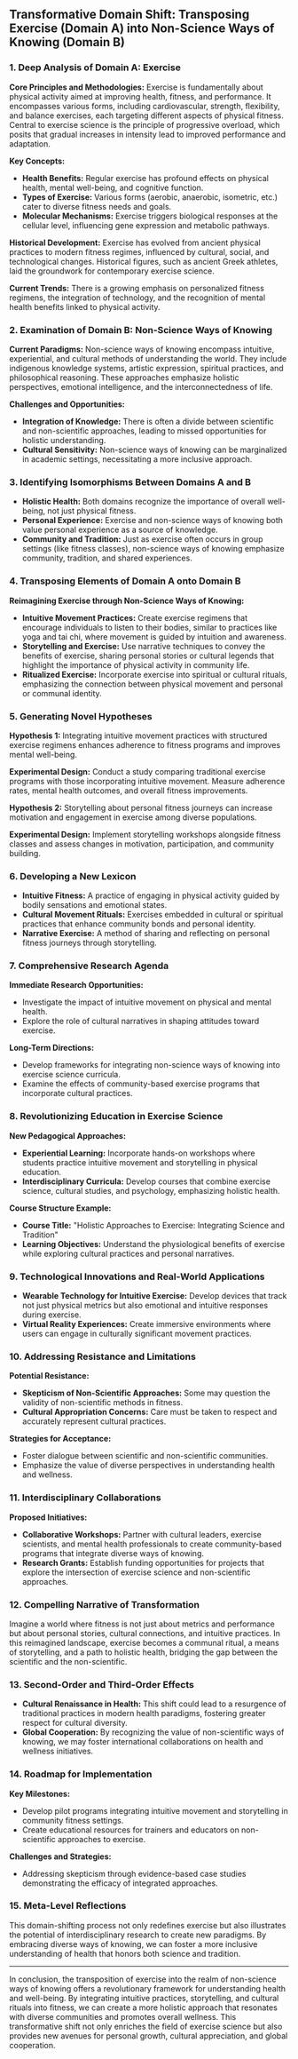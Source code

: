 ## Transformative Domain Shift: Transposing Exercise (Domain A) into Non-Science Ways of Knowing (Domain B)

### 1. Deep Analysis of Domain A: Exercise

**Core Principles and Methodologies:**
Exercise is fundamentally about physical activity aimed at improving health, fitness, and performance. It encompasses various forms, including cardiovascular, strength, flexibility, and balance exercises, each targeting different aspects of physical fitness. Central to exercise science is the principle of progressive overload, which posits that gradual increases in intensity lead to improved performance and adaptation. 

**Key Concepts:**
- **Health Benefits:** Regular exercise has profound effects on physical health, mental well-being, and cognitive function.
- **Types of Exercise:** Various forms (aerobic, anaerobic, isometric, etc.) cater to diverse fitness needs and goals.
- **Molecular Mechanisms:** Exercise triggers biological responses at the cellular level, influencing gene expression and metabolic pathways.

**Historical Development:** 
Exercise has evolved from ancient physical practices to modern fitness regimes, influenced by cultural, social, and technological changes. Historical figures, such as ancient Greek athletes, laid the groundwork for contemporary exercise science.

**Current Trends:** 
There is a growing emphasis on personalized fitness regimens, the integration of technology, and the recognition of mental health benefits linked to physical activity.

### 2. Examination of Domain B: Non-Science Ways of Knowing

**Current Paradigms:**
Non-science ways of knowing encompass intuitive, experiential, and cultural methods of understanding the world. They include indigenous knowledge systems, artistic expression, spiritual practices, and philosophical reasoning. These approaches emphasize holistic perspectives, emotional intelligence, and the interconnectedness of life.

**Challenges and Opportunities:**
- **Integration of Knowledge:** There is often a divide between scientific and non-scientific approaches, leading to missed opportunities for holistic understanding.
- **Cultural Sensitivity:** Non-science ways of knowing can be marginalized in academic settings, necessitating a more inclusive approach.

### 3. Identifying Isomorphisms Between Domains A and B

- **Holistic Health:** Both domains recognize the importance of overall well-being, not just physical fitness.
- **Personal Experience:** Exercise and non-science ways of knowing both value personal experience as a source of knowledge.
- **Community and Tradition:** Just as exercise often occurs in group settings (like fitness classes), non-science ways of knowing emphasize community, tradition, and shared experiences.

### 4. Transposing Elements of Domain A onto Domain B

**Reimagining Exercise through Non-Science Ways of Knowing:**
- **Intuitive Movement Practices:** Create exercise regimens that encourage individuals to listen to their bodies, similar to practices like yoga and tai chi, where movement is guided by intuition and awareness.
- **Storytelling and Exercise:** Use narrative techniques to convey the benefits of exercise, sharing personal stories or cultural legends that highlight the importance of physical activity in community life.
- **Ritualized Exercise:** Incorporate exercise into spiritual or cultural rituals, emphasizing the connection between physical movement and personal or communal identity.

### 5. Generating Novel Hypotheses

**Hypothesis 1:** Integrating intuitive movement practices with structured exercise regimens enhances adherence to fitness programs and improves mental well-being.

**Experimental Design:** Conduct a study comparing traditional exercise programs with those incorporating intuitive movement. Measure adherence rates, mental health outcomes, and overall fitness improvements.

**Hypothesis 2:** Storytelling about personal fitness journeys can increase motivation and engagement in exercise among diverse populations.

**Experimental Design:** Implement storytelling workshops alongside fitness classes and assess changes in motivation, participation, and community building.

### 6. Developing a New Lexicon

- **Intuitive Fitness:** A practice of engaging in physical activity guided by bodily sensations and emotional states.
- **Cultural Movement Rituals:** Exercises embedded in cultural or spiritual practices that enhance community bonds and personal identity.
- **Narrative Exercise:** A method of sharing and reflecting on personal fitness journeys through storytelling.

### 7. Comprehensive Research Agenda

**Immediate Research Opportunities:**
- Investigate the impact of intuitive movement on physical and mental health.
- Explore the role of cultural narratives in shaping attitudes toward exercise.

**Long-Term Directions:**
- Develop frameworks for integrating non-science ways of knowing into exercise science curricula.
- Examine the effects of community-based exercise programs that incorporate cultural practices.

### 8. Revolutionizing Education in Exercise Science

**New Pedagogical Approaches:**
- **Experiential Learning:** Incorporate hands-on workshops where students practice intuitive movement and storytelling in physical education.
- **Interdisciplinary Curricula:** Develop courses that combine exercise science, cultural studies, and psychology, emphasizing holistic health.

**Course Structure Example:**
- **Course Title:** "Holistic Approaches to Exercise: Integrating Science and Tradition"
- **Learning Objectives:** Understand the physiological benefits of exercise while exploring cultural practices and personal narratives.

### 9. Technological Innovations and Real-World Applications

- **Wearable Technology for Intuitive Exercise:** Develop devices that track not just physical metrics but also emotional and intuitive responses during exercise.
- **Virtual Reality Experiences:** Create immersive environments where users can engage in culturally significant movement practices.

### 10. Addressing Resistance and Limitations

**Potential Resistance:**
- **Skepticism of Non-Scientific Approaches:** Some may question the validity of non-scientific methods in fitness.
- **Cultural Appropriation Concerns:** Care must be taken to respect and accurately represent cultural practices.

**Strategies for Acceptance:**
- Foster dialogue between scientific and non-scientific communities.
- Emphasize the value of diverse perspectives in understanding health and wellness.

### 11. Interdisciplinary Collaborations

**Proposed Initiatives:**
- **Collaborative Workshops:** Partner with cultural leaders, exercise scientists, and mental health professionals to create community-based programs that integrate diverse ways of knowing.
- **Research Grants:** Establish funding opportunities for projects that explore the intersection of exercise science and non-scientific approaches.

### 12. Compelling Narrative of Transformation

Imagine a world where fitness is not just about metrics and performance but about personal stories, cultural connections, and intuitive practices. In this reimagined landscape, exercise becomes a communal ritual, a means of storytelling, and a path to holistic health, bridging the gap between the scientific and the non-scientific.

### 13. Second-Order and Third-Order Effects

- **Cultural Renaissance in Health:** This shift could lead to a resurgence of traditional practices in modern health paradigms, fostering greater respect for cultural diversity.
- **Global Cooperation:** By recognizing the value of non-scientific ways of knowing, we may foster international collaborations on health and wellness initiatives.

### 14. Roadmap for Implementation

**Key Milestones:**
- Develop pilot programs integrating intuitive movement and storytelling in community fitness settings.
- Create educational resources for trainers and educators on non-scientific approaches to exercise.

**Challenges and Strategies:**
- Addressing skepticism through evidence-based case studies demonstrating the efficacy of integrated approaches.

### 15. Meta-Level Reflections

This domain-shifting process not only redefines exercise but also illustrates the potential of interdisciplinary research to create new paradigms. By embracing diverse ways of knowing, we can foster a more inclusive understanding of health that honors both science and tradition.

---

In conclusion, the transposition of exercise into the realm of non-science ways of knowing offers a revolutionary framework for understanding health and well-being. By integrating intuitive practices, storytelling, and cultural rituals into fitness, we can create a more holistic approach that resonates with diverse communities and promotes overall wellness. This transformative shift not only enriches the field of exercise science but also provides new avenues for personal growth, cultural appreciation, and global cooperation.